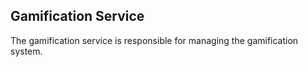 ## Gamification Service

The gamification service is responsible for managing the gamification system.

